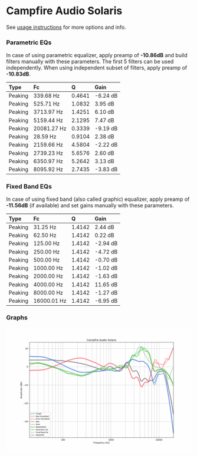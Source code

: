# Campfire Audio Solaris
See [usage instructions](https://github.com/jaakkopasanen/AutoEq#usage) for more options and info.

### Parametric EQs
In case of using parametric equalizer, apply preamp of **-10.86dB** and build filters manually
with these parameters. The first 5 filters can be used independently.
When using independent subset of filters, apply preamp of **-10.83dB**.

| Type    | Fc          |      Q | Gain     |
|:--------|:------------|:-------|:---------|
| Peaking | 339.68 Hz   | 0.4641 | -6.24 dB |
| Peaking | 525.71 Hz   | 1.0832 | 3.95 dB  |
| Peaking | 3713.97 Hz  | 1.4251 | 6.10 dB  |
| Peaking | 5159.44 Hz  | 2.1295 | 7.47 dB  |
| Peaking | 20081.27 Hz | 0.3339 | -9.19 dB |
| Peaking | 28.59 Hz    | 0.9104 | 2.38 dB  |
| Peaking | 2159.66 Hz  | 4.5804 | -2.22 dB |
| Peaking | 2739.23 Hz  | 5.6576 | 2.60 dB  |
| Peaking | 6350.97 Hz  | 5.2642 | 3.13 dB  |
| Peaking | 8095.92 Hz  | 2.7435 | -3.83 dB |

### Fixed Band EQs
In case of using fixed band (also called graphic) equalizer, apply preamp of **-11.56dB**
(if available) and set gains manually with these parameters.

| Type    | Fc          |      Q | Gain     |
|:--------|:------------|:-------|:---------|
| Peaking | 31.25 Hz    | 1.4142 | 2.44 dB  |
| Peaking | 62.50 Hz    | 1.4142 | 0.22 dB  |
| Peaking | 125.00 Hz   | 1.4142 | -2.94 dB |
| Peaking | 250.00 Hz   | 1.4142 | -4.72 dB |
| Peaking | 500.00 Hz   | 1.4142 | -0.70 dB |
| Peaking | 1000.00 Hz  | 1.4142 | -1.02 dB |
| Peaking | 2000.00 Hz  | 1.4142 | -1.63 dB |
| Peaking | 4000.00 Hz  | 1.4142 | 11.65 dB |
| Peaking | 8000.00 Hz  | 1.4142 | -1.27 dB |
| Peaking | 16000.01 Hz | 1.4142 | -6.95 dB |

### Graphs
![](./Campfire%20Audio%20Solaris.png)